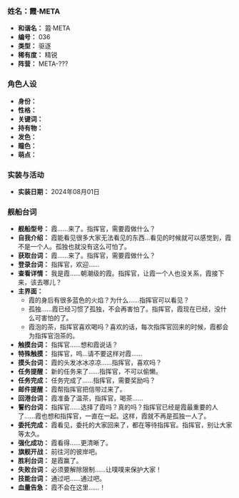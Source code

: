 ### 姓名：霞·META
* **和谐名：** 蕸·META
* **编号：** 036
* **类型：** 驱逐
* **稀有度：** 精锐
* **阵营：** META-???


### 角色人设
* **身份：** 
* **性格：** 
* **关键词：** 
* **持有物：** 
* **发色：** 
* **瞳色：** 
* **萌点：** 


### 实装与活动
* **实装日期：** 2024年08月01日


### 舰船台词
* **舰船型号：** 霞……来了。指挥官，需要霞做什么？
* **自我介绍：** 霞能看见很多大家无法看见的东西…看见的时候就可以感觉到，霞不是一个人。孤独也就没有这么可怕了。
* **获取台词：** 霞……来了。指挥官，需要霞做什么？
* **登录台词：** 指挥官，欢迎……
* **查看详情：** 我是霞……朝潮级的霞。指挥官，让霞一个人也没关系，霞接下来，该去哪儿？
* **主界面：**
  * 霞的身后有很多蓝色的火焰？为什么……指挥官可以看见？
  * 孤独……霞已经习惯了孤独，不会再害怕了。指挥官，霞现在已经，没什么可害怕的了。
  * 霞泡的茶，指挥官喜欢喝吗？喜欢的话，每次指挥官回来的时候，霞都会为指挥官泡茶的。
* **触摸台词：** 指挥官……想和霞说话？
* **特殊触摸：** 指挥官，呜…请不要这样对霞……
* **摸头台词：** 霞的头发冰冰凉凉……指挥官，喜欢吗？
* **任务提醒：** 新的任务来了……指挥官，不可以偷懒。
* **任务完成：** 任务完成了……指挥官，需要奖励吗？
* **邮件提醒：** 霞帮指挥官把信带过来了。
* **回港台词：** 霞准备了温茶，指挥官，喝茶……
* **誓约台词：** 指挥官……选择了霞吗？真的吗？指挥官已经是霞最重要的人了……霞也想和指挥官，一直在一起。这样，霞就不再是孤独一人了。
* **委托完成：** 霞看见，委托的大家回来了，都在等待指挥官。指挥官，别让大家等太久。
* **强化成功：** 霞看得……更清晰了。
* **旗舰开战：** 前往河的彼岸吧。
* **胜利台词：** 是霞赢了。
* **失败台词：** 必须要解除限制……让噗噗来保护大家！
* **技能台词：** 通过吧……通过吧。
* **血量告急：** 霞不会在这里……！
